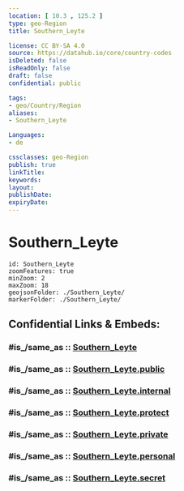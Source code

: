 ```yaml
---
location: [ 10.3 , 125.2 ] 
type: geo-Region
title: Southern_Leyte

license: CC BY-SA 4.0
source: https://datahub.io/core/country-codes
isDeleted: false
isReadOnly: false
draft: false
confidential: public

tags:
- geo/Country/Region
aliases:
- Southern_Leyte

Languages:
- de

cssclasses: geo-Region
publish: true
linkTitle: 
keywords: 
layout: 
publishDate: 
expiryDate: 
---
```


# Southern_Leyte

```leaflet
id: Southern_Leyte
zoomFeatures: true 
minZoom: 2 
maxZoom: 18
geojsonFolder: ./Southern_Leyte/
markerFolder: ./Southern_Leyte/
```


## Confidential Links & Embeds: 

### #is_/same_as :: [Southern_Leyte](/_Standards/Earth/Continent/Asia/Asia~South~East/Malay_Archipelago/Philippines/Regions~Philippines/Southern_Leyte.md) 

### #is_/same_as :: [Southern_Leyte.public](/_public/Earth/Continent/Asia/Asia~South~East/Malay_Archipelago/Philippines/Regions~Philippines/Southern_Leyte.public.md) 

### #is_/same_as :: [Southern_Leyte.internal](/_internal/Earth/Continent/Asia/Asia~South~East/Malay_Archipelago/Philippines/Regions~Philippines/Southern_Leyte.internal.md) 

### #is_/same_as :: [Southern_Leyte.protect](/_protect/Earth/Continent/Asia/Asia~South~East/Malay_Archipelago/Philippines/Regions~Philippines/Southern_Leyte.protect.md) 

### #is_/same_as :: [Southern_Leyte.private](/_private/Earth/Continent/Asia/Asia~South~East/Malay_Archipelago/Philippines/Regions~Philippines/Southern_Leyte.private.md) 

### #is_/same_as :: [Southern_Leyte.personal](/_personal/Earth/Continent/Asia/Asia~South~East/Malay_Archipelago/Philippines/Regions~Philippines/Southern_Leyte.personal.md) 

### #is_/same_as :: [Southern_Leyte.secret](/_secret/Earth/Continent/Asia/Asia~South~East/Malay_Archipelago/Philippines/Regions~Philippines/Southern_Leyte.secret.md)

